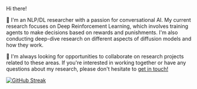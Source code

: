 
Hi there!

:herb: I'm an NLP/DL researcher with a passion for conversational AI. My current research focuses on Deep Reinforcement Learning, which involves training agents to make decisions based on rewards and punishments. I'm also conducting deep-dive research on different aspects of diffusion models and how they work.

:notebook: I'm always looking for opportunities to collaborate on research projects related to these areas. If you're interested in working together or have any questions about my research, please don't hesitate to [get in touch!](khoshnoodi.ma@gmail.com)


[![GitHub Streak](https://github-readme-streak-stats.herokuapp.com?user=Arenaa&theme=dark&card_width=450)](https://git.io/streak-stats)

<!---
Arenaa/Arenaa is a ✨ special ✨ repository because its `README.md` (this file) appears on your GitHub profile.
You can click the Preview link to take a look at your changes.
--->
